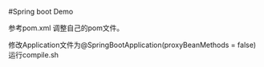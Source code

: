 #Spring boot Demo

参考pom.xml 调整自己的pom文件。

修改Application文件为@SpringBootApplication(proxyBeanMethods = false)
运行compile.sh
